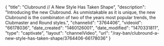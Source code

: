 {
    "title": "Clubround \/\/ A New Style Has Taken Shape",
    "description": "Introducing the new Clubround. As unmistakable as it is unique, the new Clubround is the combinaton of two of the years most popular trends, the Clubmaster and Round styles.",
    "channelid": "3764406",
    "videoid": "66178036",
    "date_created": "1460126001",
    "date_modified": "1470331811",
    "type": "captivate",
    "layout": "channelVideo",
    "url": "\/ray-ban\/clubround-a-new-style-has-taken-shape\/3764406-66178036"
}